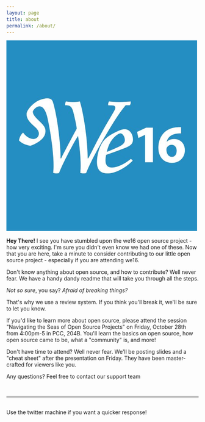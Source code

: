 ```yaml
---
layout: page
title: about
permalink: /about/
---
```


<img class="col one right" src="/img/we16.jpg">

<b>Hey There!</b> I see you have stumbled upon the we16 open source project - how very exciting. I'm sure you didn't even know we had one of these. Now that you are here, take a minute to consider contributing to our little open source project - especially if you are attending we16. 

Don't know anything about open source, and how to contribute? Well never fear. We have a handy dandy readme that will take you through all the steps. 

<i>Not so sure</i>, you say? <i>Afraid of breaking things?</i>

That's why we use a review system. If you think you'll break it, we'll be sure to let you know. 

If you'd like to learn more about open source, please attend the session "Navigating the Seas of Open Source Projects" on Friday, October 28th from 4:00pm-5 in PCC, 204B. You'll learn the basics on open source, how open source came to be, what a "community" is, and more!

Don't have time to attend? Well never fear. We'll be posting slides and a "cheat sheet" after the presentation on Friday. They have been master-crafted for viewers like you. 

Any questions? Feel free to contact our support team

<br/>
<hr/>
<br/>
<span class="contacticon center">
	<a href="mailto:araja@umich.edu"><i class="fa fa-envelope-square"></i></a>
	<a href="https://github.com/we16" target="_blank"><i class="fa fa-github-square"></i></a>
	<a href="https://www.linkedin.com/in/aditirajagopal" target="_blank"><i class="fa fa-linkedin-square"></i></a>
	<a href="https://twitter.com/Aditi_Rajagopal" target="_blank"><i class="fa fa-twitter-square"></i></a>
</span>

<div class="col three caption">
	Use the twitter machine if you want a quicker response!
</div>

